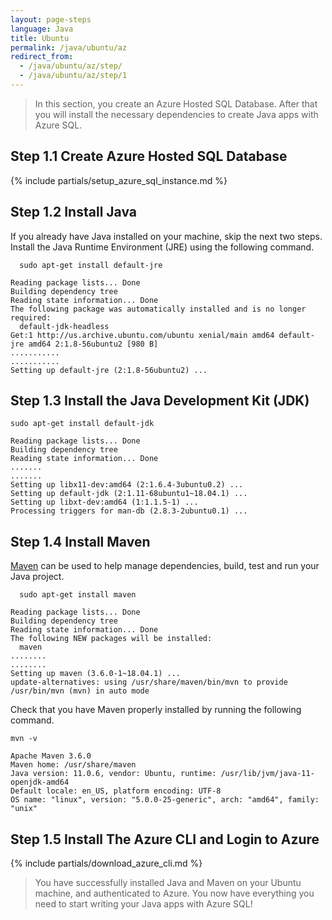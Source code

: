 ```yaml
---
layout: page-steps
language: Java
title: Ubuntu
permalink: /java/ubuntu/az
redirect_from:
  - /java/ubuntu/az/step/
  - /java/ubuntu/az/step/1
---
```


> In this section, you create an Azure Hosted SQL Database. After that you will install the necessary dependencies to create Java apps with Azure SQL.
 
## Step 1.1 Create Azure Hosted SQL Database

{% include partials/setup_azure_sql_instance.md %}

## Step 1.2 Install Java

If you already have Java installed on your machine, skip the next two steps. Install the Java Runtime Environment (JRE) using the following command.

```terminal
  sudo apt-get install default-jre
```

```results
Reading package lists... Done
Building dependency tree
Reading state information... Done
The following package was automatically installed and is no longer required:
  default-jdk-headless
Get:1 http://us.archive.ubuntu.com/ubuntu xenial/main amd64 default-jre amd64 2:1.8-56ubuntu2 [980 B]
...........
...........
Setting up default-jre (2:1.8-56ubuntu2) ...
```

## Step 1.3 Install the Java Development Kit (JDK)

```terminal
sudo apt-get install default-jdk
```

```results
Reading package lists... Done
Building dependency tree
Reading state information... Done
.......
.......
Setting up libx11-dev:amd64 (2:1.6.4-3ubuntu0.2) ...
Setting up default-jdk (2:1.11-68ubuntu1~18.04.1) ...
Setting up libxt-dev:amd64 (1:1.1.5-1) ...
Processing triggers for man-db (2.8.3-2ubuntu0.1) ...
```

## Step 1.4 Install Maven

[Maven](https://maven.apache.org/) can be used to help manage dependencies, build, test and run your Java project.

```terminal
  sudo apt-get install maven
```

```results
Reading package lists... Done
Building dependency tree
Reading state information... Done
The following NEW packages will be installed:
  maven
........
........
Setting up maven (3.6.0-1~18.04.1) ...
update-alternatives: using /usr/share/maven/bin/mvn to provide /usr/bin/mvn (mvn) in auto mode
```

Check that you have Maven properly installed by running the following command.

```terminal
mvn -v
```

```results
Apache Maven 3.6.0
Maven home: /usr/share/maven
Java version: 11.0.6, vendor: Ubuntu, runtime: /usr/lib/jvm/java-11-openjdk-amd64
Default locale: en_US, platform encoding: UTF-8
OS name: "linux", version: "5.0.0-25-generic", arch: "amd64", family: "unix"
```

## Step 1.5 Install The Azure CLI and Login to Azure

{% include partials/download_azure_cli.md %}

> You have successfully installed Java and Maven on your Ubuntu machine, and authenticated to Azure. You now have everything you need to start writing your Java apps with Azure SQL!
